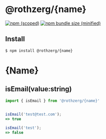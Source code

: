 # @rothzerg/{name}

[![npm (scoped)](https://img.shields.io/npm/v/@rothzerg/{name}.svg)](https://www.npmjs.com/package/@rothzerg/{name})
[![npm bundle size (minified)](https://img.shields.io/bundlephobia/min/@rothzerg/{name}.svg)](https://www.npmjs.com/package/@rothzerg/{name})

## Install

```
$ npm install @rothzerg/{name}
```

# {Name}

## isEmail(value:string)

```typescript
import { isEmail } from '@rothzerg/{name}'
```

```typescript

isEmail('test@test.com');
=> true

isEmail('test');
=> false
```
